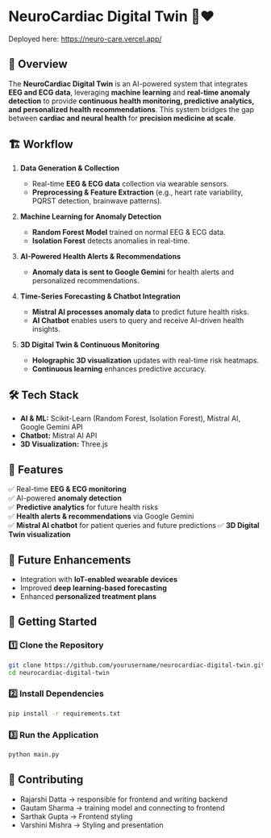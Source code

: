 # NeuroCardiac Digital Twin 🧠❤️

Deployed here: https://neuro-care.vercel.app/

## 🚀 Overview
The **NeuroCardiac Digital Twin** is an AI-powered system that integrates **EEG and ECG data**, leveraging **machine learning** and **real-time anomaly detection** to provide **continuous health monitoring, predictive analytics, and personalized health recommendations**. This system bridges the gap between **cardiac and neural health** for **precision medicine at scale**.

## 🏗️ Workflow
1. **Data Generation & Collection**
   - Real-time **EEG & ECG data** collection via wearable sensors.
   - **Preprocessing & Feature Extraction** (e.g., heart rate variability, PQRST detection, brainwave patterns).

2. **Machine Learning for Anomaly Detection**
   - **Random Forest Model** trained on normal EEG & ECG data.
   - **Isolation Forest** detects anomalies in real-time.

3. **AI-Powered Health Alerts & Recommendations**
   - **Anomaly data is sent to Google Gemini** for health alerts and personalized recommendations.

4. **Time-Series Forecasting & Chatbot Integration**
   - **Mistral AI processes anomaly data** to predict future health risks.
   - **AI Chatbot** enables users to query and receive AI-driven health insights.

5. **3D Digital Twin & Continuous Monitoring**
   - **Holographic 3D visualization** updates with real-time risk heatmaps.
   - **Continuous learning** enhances predictive accuracy.

## 🛠️ Tech Stack
- **AI & ML:** Scikit-Learn (Random Forest, Isolation Forest), Mistral AI, Google Gemini API
- **Chatbot:** Mistral AI API
- **3D Visualization:** Three.js

## 📌 Features
✅ Real-time **EEG & ECG monitoring**  
✅ AI-powered **anomaly detection**  
✅ **Predictive analytics** for future health risks  
✅ **Health alerts & recommendations** via Google Gemini  
✅ **Mistral AI chatbot** for patient queries and future predictions
✅ **3D Digital Twin visualization**  

## 🎯 Future Enhancements
- Integration with **IoT-enabled wearable devices**
- Improved **deep learning-based forecasting**
- Enhanced **personalized treatment plans**

## 🏁 Getting Started
### 1️⃣ Clone the Repository
```bash
git clone https://github.com/yourusername/neurocardiac-digital-twin.git
cd neurocardiac-digital-twin
```

### 2️⃣ Install Dependencies
```bash
pip install -r requirements.txt
```

### 3️⃣ Run the Application
```bash
python main.py
```

## 🤝 Contributing
- Rajarshi Datta -> responsible for frontend and writing backend
- Gautam Sharma -> training model and connecting to frontend
- Sarthak Gupta -> Frontend styling
- Varshini Mishra -> Styling and presentation



